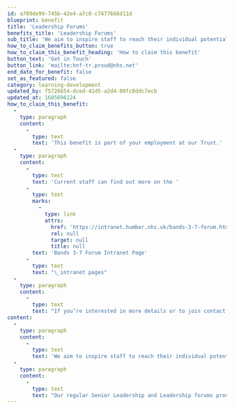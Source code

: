 ```yaml
---
id: a709de99-745b-42e4-a7c0-c7477666d11d
blueprint: benefit
title: 'Leadership Forums'
benefits_title: 'Leadership Forums'
sub_title: 'We aim to inspire staff to reach their individual potential and to support staff to develop and grow through knowledge exchange and healthy debate.'
how_to_claim_benefits_button: true
how_to_claim_this_benefit_heading: 'How to claim this benefit'
button_text: 'Get in Touch'
button_link: 'mailto:hnf-tr.proud@nhs.net'
end_date_for_benefit: false
set_as_featured: false
category: learning-development
updated_by: f5726654-dced-41d5-a2d4-80fc8ddc7ecb
updated_at: 1685696124
how_to_claim_this_benefit:
  -
    type: paragraph
    content:
      -
        type: text
        text: 'This benefit is part of your employment at our Trust.'
  -
    type: paragraph
    content:
      -
        type: text
        text: 'Current staff can find out more on the '
      -
        type: text
        marks:
          -
            type: link
            attrs:
              href: 'https://intranet.humber.nhs.uk/bands-3-7-forum.htm'
              rel: null
              target: null
              title: null
        text: 'Bands 3-7 Forum Intranet Page'
      -
        type: text
        text: "\_intranet pages"
  -
    type: paragraph
    content:
      -
        type: text
        text: "If you’re interested in more details or to join contact \_the Organisational Development team."
content:
  -
    type: paragraph
    content:
      -
        type: text
        text: 'We aim to inspire staff to reach their individual potential and to support staff to develop and grow through knowledge exchange and healthy debate.'
  -
    type: paragraph
    content:
      -
        type: text
        text: "Our regular Senior Leadership and Leadership forums provide a platform to raise the ambitions of staff. Colleagues return to their services with their developed knowledge, organisational understanding, and reflection, which we believe forms a key component of the improvements.\_"
---
```

